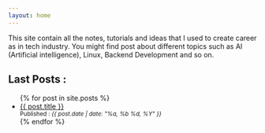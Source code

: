 ```yaml
---
layout: home
---
```

This site contain all the notes, tutorials and ideas that I used to create
career as in tech industry.
You might find post about different topics such as AI (Artificial intelligence),
Linux, Backend Development and so on.

## Last Posts :

<ul>
  {% for post in site.posts %}
    <li>
      <a href="{{ post.url | relative_url }}">{{ post.title }}</a>
      <div>
        <small>Published : <em>{{ post.date | date: "%a, %b %d, %Y" }}</em></small>
      </div>
    </li>
  {% endfor %}
</ul>
